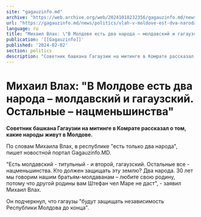 ```yaml
---
site: "gagauzinfo.md"
archive: "https://web.archive.org/web/20241018232356/gagauzinfo.md/news/politics/vlah-v-moldove-est-dva-naroda-moldavskii-i-gagauzskii-ostalnie-natsmenshinstva"
url: "https://gagauzinfo.md/news/politics/vlah-v-moldove-est-dva-naroda-moldavskii-i-gagauzskii-ostalnie-natsmenshinstva"
language: ru
title: "Михаил Влах: \"В Молдове есть два народа – молдавский и гагаузский. Остальные – нацменьшинства\""
publication: '[[Gagauzinfo]]'
published: '2024-02-02'
section: politics
description: "Советник башкана Гагаузии на митинге в Комрате рассказал о том, какие народы живут в Молдове."
---
```


# Михаил Влах: "В Молдове есть два народа – молдавский и гагаузский. Остальные – нацменьшинства"

**Советник башкана Гагаузии на митинге в Комрате рассказал о том, какие народы живут в Молдове.**

По словам Михаила Влах, в республике "есть только два народа", пишет новостной портал Gagauzinfo.MD.

"Есть молдавский - титульный - и второй, гагаузский. Остальные все - нацменьшинства. Кто должен защищать эту землю? Два народа. 30 лет мы говорим нашим братьям-молдаванам – любите свою родину, потому что другой родины вам Штефан чел Маре не даст", - заявил Михаил Влах.

Он подчеркнул, что гагаузы "будут защищать независимость Республики Молдова до конца".
